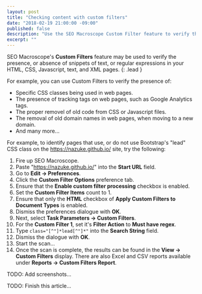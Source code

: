 ```yaml
---
layout: post
title: "Checking content with custom filters"
date: "2018-02-19 21:00:00 -09:00"
published: false
description: "Use the SEO Macroscope Custom Filter feature to verify the presence or absence of content on your pages."
excerpt: ""
---
```


SEO Macroscope's **Custom Filters** feature may be used to verify the presence, or absence of snippets of text, or regular expressions in your HTML, CSS, Javascript, text, and XML pages.
{: .lead }

For example, you can use Custom Filters to verify the presence of:

* Specific CSS classes being used in web pages.
* The presence of tracking tags on web pages, such as Google Analytics tags.
* The proper removel of old code from CSS or Javascript files.
* The removal of old domain names in web pages, when moving to a new domain.
* And many more...

For example, to identify pages that use, or do not use Bootstrap's "lead" CSS class on the https://nazuke.github.io/ site, try the following:

1. Fire up SEO Macroscope.
1. Paste "https://nazuke.github.io/" into the **Start URL** field.
1. Go to **Edit -> Preferences**.
1. Click the **Custom Filter Options** preference tab.
1. Ensure that the **Enable custom filter processing** checkbox is enabled.
1. Set the **Custom Filter Items** count to 1.
1. Ensure that only the **HTML** checkbox of **Apply Custom Filters to Document Types** is enabled.
1. Dismiss the preferences dialogue with **OK**.
1. Next, select **Task Parameters -> Custom Filters**.
1. For the **Custom Filter 1**, set it's **Filter Action** to **Must have regex**.
1. Type <code>class="[^"]\*lead[^"]\*"</code> into the **Search String** field.
1. Dismiss the dialogue with **OK**.
1. Start the scan...
1. Once the scan is complete, the results can be found in the **View -> Custom Filters** display. There are also Excel and CSV reports available under **Reports -> Custom Filters Report**.


TODO: Add screenshots...



TODO: Finish this article...

